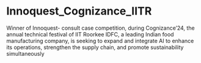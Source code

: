 # Innoquest_Cognizance_IITR
Winner of Innoquest- consult case competition, during Cognizance’24, the annual technical festival of IIT Roorkee IDFC, a leading Indian food manufacturing company, is seeking to expand and integrate AI to enhance its operations, strengthen the supply chain, and promote sustainability simultaneously
